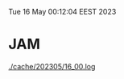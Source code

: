 Tue 16 May 00:12:04 EEST 2023
# JAM
<a href='./cache/202305/16_00.log'>./cache/202305/16_00.log</a>
